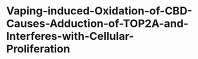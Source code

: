 # Vaping-induced-Oxidation-of-CBD-Causes-Adduction-of-TOP2A-and-Interferes-with-Cellular-Proliferation